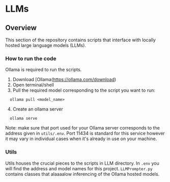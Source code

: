 # LLMs

## Overview

This section of the repository contains scripts that interface with locally hosted large language models (LLMs).

### How to run the code
 
Ollama is required to run the scripts.
1. Download [Ollama(https://ollama.com/download)
2. Open terminal/shell
3. Pull the required model corresponding to the script you want to run:
```shell
  ollama pull <model_name>
```
4. Create an ollama server
```shell
  ollama serve
```
Note: make sure that port used for your Ollama server corresponds to the address given in `utils/.env`. 
Port 11434 is standard for this service however it may vary in individual cases when it's already in use on your machine.

### Utils
Utils houses the crucial pieces to the scripts in LLM directory. In `.env` you will find the address and model names 
for this project. `LLMPrompter.py` contains classes that alaaaalow inferencing of the Ollama hosted models.